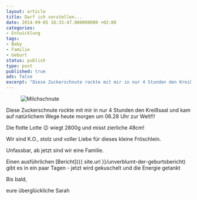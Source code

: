 ```yaml
---
layout: article
title: Darf ich vorstellen...
date: 2014-09-05 16:33:47.000000000 +02:00
categories:
- Entwicklung
tags:
- Baby
- Familie
- Geburt
status: publish
type: post
published: true
ads: false
excerpt: "Diese Zuckerschnute rockte mit mir in nur 4 Stunden den Kreißsaal und kam auf natürlichem Wege heute morgen um 06.28 Uhr zur Welt!!!"
---
```

<figure>
	<img src="{{ site.url }}/images/img_4562.jpg" alt="Milchschnute" />
</figure>

Diese Zuckerschnute rockte mit mir in nur 4 Stunden den Kreißsaal und kam auf natürlichem Wege heute morgen um 06.28 Uhr zur Welt!!!

Die flotte Lotte :wink: wiegt 2800g und misst zierliche 48cm!

Wir sind K.O., stolz und voller Liebe für dieses kleine Fröschlein.

Unfassbar, ab jetzt sind wir eine Familie.

Einen ausführlichen [Bericht]({{ site.url }}/unverblumt-der-geburtsbericht) gibt es in ein paar Tagen - jetzt wird gekuschelt und die Energie getankt

Bis bald,

eure überglückliche Sarah


